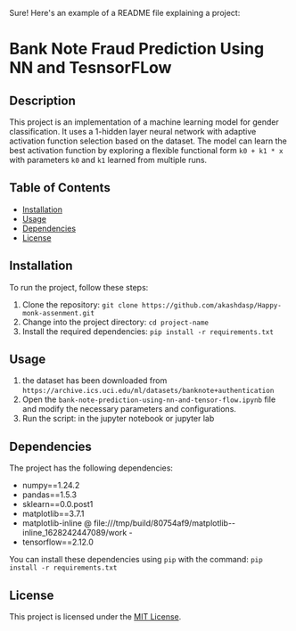 Sure! Here's an example of a README file explaining a project:

# Bank Note Fraud Prediction Using NN and TesnsorFLow

## Description

This project is an implementation of a machine learning model for gender classification. It uses a 1-hidden layer neural network with adaptive activation function selection based on the dataset. The model can learn the best activation function by exploring a flexible functional form `k0 + k1 * x` with parameters `k0` and `k1` learned from multiple runs.

## Table of Contents

- [Installation](#installation)
- [Usage](#usage)
- [Dependencies](#dependencies)
- [License](#license)

## Installation

To run the project, follow these steps:

1. Clone the repository: `git clone https://github.com/akashdasp/Happy-monk-assenment.git`
2. Change into the project directory: `cd project-name`
3. Install the required dependencies: `pip install -r requirements.txt`

## Usage

1. the dataset has been downloaded from `https://archive.ics.uci.edu/ml/datasets/banknote+authentication`
2. Open the `bank-note-prediction-using-nn-and-tensor-flow.ipynb` file and modify the necessary parameters and configurations.
3. Run the script:  in the jupyter notebook or jupyter lab

## Dependencies

The project has the following dependencies:

- numpy==1.24.2                                                                                                     
 - pandas==1.5.3                                                                                                           
 - sklearn==0.0.post1                                                                                                      
 - matplotlib==3.7.1                                                                                                       
 - matplotlib-inline @ file:///tmp/build/80754af9/matplotlib-- 
  inline_1628242447089/work                                    - 
 - tensorflow==2.12.0                                                                                                                            

You can install these dependencies using `pip` with the command: `pip install -r requirements.txt`

## License

This project is licensed under the [MIT License](LICENSE).

